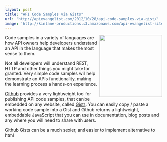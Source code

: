 ```yaml
---
layout: post
title: "API Code Samples via Gists"
url: 'http://apievangelist.com/2012/10/28/api-code-samples-via-gist/'
image: 'http://kinlane-productions.s3.amazonaws.com/api-evangelist-site/blog/github-logo-basic.png'
---
```


[<img class="c1" src="https://s3.amazonaws.com/kinlane-productions/api-evangelist/github/github-logo.png" alt="" width="200" align="right" />][1]

Code samples in a variety of languages are how API owners help developers understand an API in the language that makes the most sense to them.

Not all developers will understand REST, HTTP and other things you might take for granted. Very simple code samples will help demonstrate an APIs functionality, making the learning process a hands-on experience.

[Github][2] provides a very lightweight tool for publishing API code samples, that can be embedded on any website, called [Gists][3]. You can easily copy / paste a working code sample into a Gist and Github returns a lightweight, embeddable JavaScript that you can use in documentation, blog posts and any where you will need to share with users.

Github Gists can be a much sexier, and easier to implement alternative to html

   [1]: https://github.com/ (Github)
   [2]: https://github.com/
   [3]: https://gist.github.com/ (Gist)
